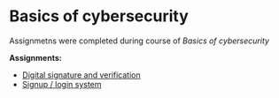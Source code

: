 # Basics of cybersecurity

Assignmetns were completed during course of *Basics of cybersecurity*

**Assignments:**
- [Digital signature and verification](Digital%20signature%20and%20verification)
- [Signup / login system](Signup%20login%20system)

